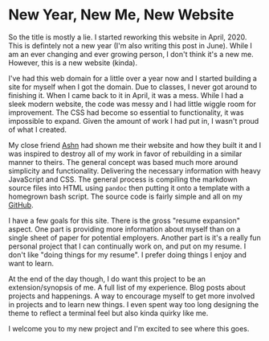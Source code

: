 # New Year, New Me, New Website

So the title is mostly a lie. I started reworking this website in April, 2020.
This is defintely not a new year (I'm also writing this post in June). While I 
am an ever changing and ever growing person, I don't think it's a new me. However,
this is a new website (kinda). 

I've had this web domain for a little over a year now and I started building a
site for myself when I got the domain. Due to classes, I never got around to 
finishing it. When I came back to it in April, it was a mess. While I had a sleek
modern website, the code was messy and I had little wiggle room for improvement.
The CSS had become so essential to functionality, it was impossible to expand.
Given the amount of work I had put in, I wasn't proud of what I created. 

My close friend [Ashn](ashn.dev) had shown me their website and how they built it and
I was inspired to destroy all of my work in favor of rebuilding in a similar 
manner to theirs.
The general concept was based much more around simplicity and functionality.
Delivering the necessary information with heavy JavaScript and CSS. The general
process is compiling the markdown source files into HTML using `pandoc` then
putting it onto a template with a homegrown bash script. The source code is 
fairly simple and all on my [GitHub](https://github.com/charlieroses/dev-website).

I have a few goals for this site. There is the gross "resume expansion" aspect.
One part is providing more information about myself than on a single sheet of 
paper for potential employers. Another part is it's a really fun personal project
that I can continually work on, and put on my resume. I don't like "doing things
for my resume". I prefer doing things I enjoy and want to learn.

At the end of the day though, I do want this project to be an extension/synopsis
of me. A full list of my experience. Blog posts about projects and happenings.
A way to encourage myself to get more involved in projects and to learn new things.
I even spent way too long designing the theme to reflect a terminal feel but also
kinda quirky like me.

I welcome you to my new project and I'm excited to see where this goes.


